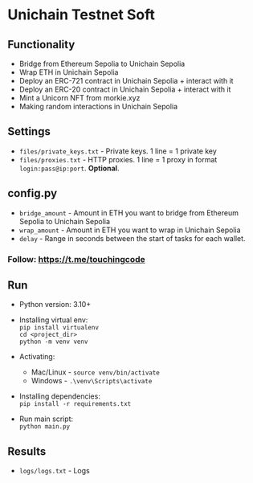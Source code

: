 # Unichain Testnet Soft

## Functionality
- Bridge from Ethereum Sepolia to Unichain Sepolia
- Wrap ETH in Unichain Sepolia
- Deploy an ERC-721 contract in Unichain Sepolia + interact with it
- Deploy an ERC-20 contract in Unichain Sepolia + interact with it
- Mint a Unicorn NFT from morkie.xyz
- Making random interactions in Unichain Sepolia

## Settings
- `files/private_keys.txt` - Private keys. 1 line = 1 private key
- `files/proxies.txt` - HTTP proxies. 1 line = 1 proxy in format `login:pass@ip:port`. **Optional**.

## config.py
- `bridge_amount` - Amount in ETH you want to bridge from Ethereum Sepolia to Unichain Sepolia
- `wrap_amount` - Amount in ETH you want to wrap in Unichain Sepolia
- `delay` - Range in seconds between the start of tasks for each wallet.

### Follow: https://t.me/touchingcode

## Run
- Python version: 3.10+

- Installing virtual env: \
`pip install virtualenv` \
`cd <project_dir>` \
`python -m venv venv`

- Activating: 
    - Mac/Linux - `source venv/bin/activate` 
    - Windows - `.\venv\Scripts\activate` 

- Installing dependencies: \
`pip install -r requirements.txt`

- Run main script: \
`python main.py`

## Results
- `logs/logs.txt` - Logs

